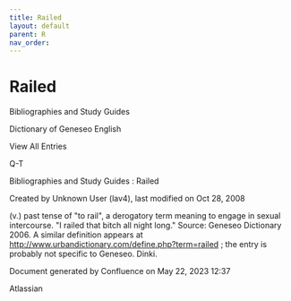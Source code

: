 ```yaml
---
title: Railed
layout: default
parent: R
nav_order:
---
```


# Railed

Bibliographies and Study Guides

Dictionary of Geneseo English

View All Entries

Q-T

Bibliographies and Study Guides : Railed

Created by  Unknown User (lav4), last modified on Oct 28, 2008

(v.) past tense of &quot;to rail&quot;, a derogatory term meaning to engage in sexual intercourse. &quot;I railed that bitch all night long.&quot; Source: Geneseo Dictionary 2006. A similar definition appears at http://www.urbandictionary.com/define.php?term=railed ; the entry is probably not specific to Geneseo. Dinki.

Document generated by Confluence on May 22, 2023 12:37

Atlassian
